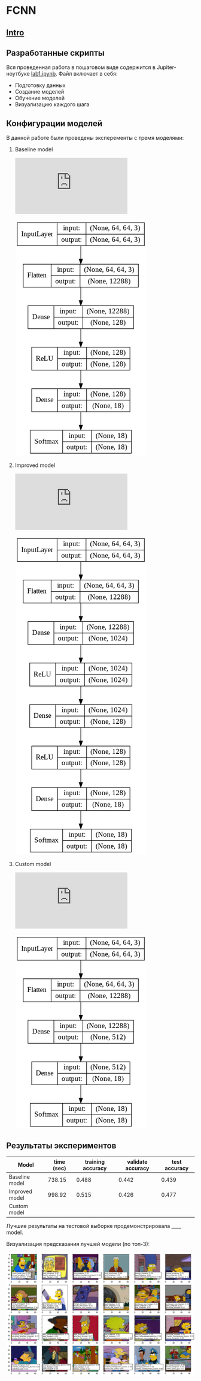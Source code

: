 # FCNN

## [Intro](../README.md)

## Разработанные скрипты

Вся проведенная работа в пошаговом виде содержится в Jupiter-ноутбуке [lab1.ipynb](./lab1.ipynb).
Файл включает в себя:
* Подготовку данных
* Создание моделей
* Обучение моделей
* Визуализацию каждого шага


## Конфигурации моделей

В данной работе были проведены эксперементы с тремя моделями: 

1. Baseline model

    ![equation](https://latex.codecogs.com/gif.latex?%24%24n%20%5Ctimes%2064%20%5Ctimes%2064%20%5Ctimes%203%20%5Crightarrow%20n%20%5Ctimes%20128%20%5Crightarrow%20RELU%20%5Crightarrow%20n%20%5Ctimes%2018%20%5Crightarrow%20SOFTMAX%24%24)  
    
    ![baseline model](./images/baseline_model.png)

2. Improved model

    ![equation](https://latex.codecogs.com/gif.latex?%24%24n%20%5Ctimes%2064%20%5Ctimes%2064%20%5Ctimes%203%20%5Crightarrow%20n%20%5Ctimes%201024%20%5Crightarrow%20RELU%20%5Crightarrow%20n%20%5Ctimes%20128%20%5Crightarrow%20RELU%20%5Crightarrow%20n%20%5Ctimes%2018%20%5Crightarrow%20SOFTMAX%24%24)
    
    ![improved model](./images/improved_model.png)
    
3. Custom model

    ![equation](https://latex.codecogs.com/gif.latex?%24%24n%20%5Ctimes%2064%20%5Ctimes%2064%20%5Ctimes%203%20%5Crightarrow%20n%20%5Ctimes%20512%20%5Crightarrow%20ReLU%20%5Crightarrow%20n%20%5Ctimes%2018%20%5Crightarrow%20SOFTMAX%24%24)
    
    ![custom model](./images/custom_model.png)
    
## Результаты экспериментов

| Model                                      | time (sec) | training accuracy | validate accuracy | test accuracy |
|--------------------------------------------|------------|-------------------|-------------------|---------------|
| Baseline model                             | 738.15     | 0.488             | 0.442             | 0.439         |
| Improved model                             | 998.92     | 0.515             | 0.426             | 0.477         |
| Custom model                               |            |                   |                   |               |

Лучшие результаты на тестовой выборке продемонстрировала ____ model.

Визуализация предсказания лучшей модели (по топ-3):

![predicts](./images/visualized_results.png)